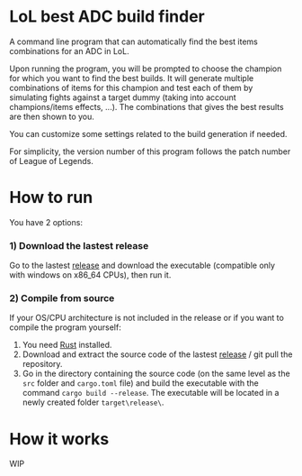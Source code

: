 # LoL best ADC build finder
A command line program that can automatically find the best items combinations for an ADC in LoL.

Upon running the program, you will be prompted to choose the champion for which you want to find the best builds. It will generate multiple combinations of items for this champion and test each of them by simulating fights against a target dummy (taking into account champions/items effects, ...). The combinations that gives the best results are then shown to you.

You can customize some settings related to the build generation if needed.

For simplicity, the version number of this program follows the patch number of League of Legends.

# How to run
You have 2 options:

### 1) Download the lastest release
Go to the lastest [release](https://github.com/trimix3d/lol_best_adc_build_finder/releases) and download the executable (compatible only with windows on x86_64 CPUs), then run it.

### 2) Compile from source
If your OS/CPU architecture is not included in the release or if you want to compile the program yourself:
1. You need [Rust](https://www.rust-lang.org/tools/install) installed.
2. Download and extract the source code of the lastest [release](https://github.com/trimix3d/lol_best_adc_build_finder/releases) / git pull the repository.
3. Go in the directory containing the source code (on the same level as the `src` folder and `cargo.toml` file) and build the executable with the command ```cargo build --release```. The executable will be located in a newly created folder `target\release\`.

# How it works
WIP